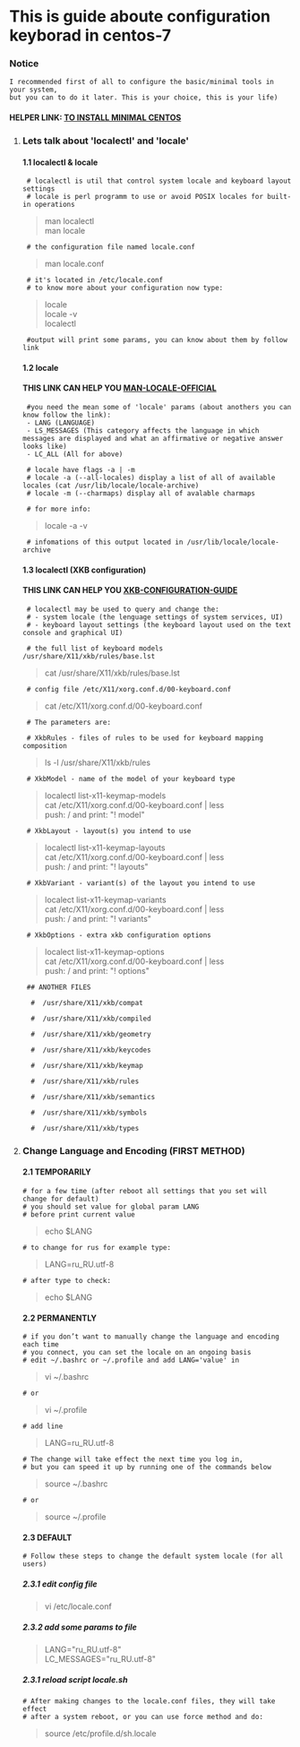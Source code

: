 # This is guide aboute configuration keyborad in centos-7

### Notice
	I recommended first of all to configure the basic/minimal tools in your system,  
	but you can to do it later. This is your choice, this is your life)  



#### HELPER LINK: [TO INSTALL MINIMAL CENTOS](../minimal/ "FOLLOW THIS LINK TO MINIMAL")  


1. ### Lets talk about 'localectl' and 'locale'  

	#### 1.1 localectl & locale  

		# localectl is util that control system locale and keyboard layout settings  
		# locale is perl programm to use or avoid POSIX locales for built-in operations  

	> man localectl  
	> man locale  

		# the configuration file named locale.conf  

	> man locale.conf  

		# it's located in /etc/locale.conf  
		# to know more about your configuration now type:  

	> locale  
	> locale -v  
	> localectl  

		#output will print some params, you can know about them by follow link  


	#### 1.2 locale

	#### THIS LINK CAN HELP YOU [MAN-LOCALE-OFFICIAL](https://jlk.fjfi.cvut.cz/arch/manpages/man/locale.1.en "man locale official")  

		#you need the mean some of 'locale' params (about anothers you can know follow the link):  
		- LANG (LANGUAGE)  
		- LS_MESSAGES (This category affects the language in which messages are displayed and what an affirmative or negative answer looks like)  
		- LC_ALL (All for above)  

		# locale have flags -a | -m  
		# locale -a (--all-locales) display a list of all of available locales (cat /usr/lib/locale/locale-archive)  
		# locale -m (--charmaps) display all of avalable charmaps 

		# for more info:  

	> locale -a -v  

		# infomations of this output located in /usr/lib/locale/locale-archive  

	#### 1.3 localectl  (XKB configuration)

	#### THIS LINK CAN HELP YOU [XKB-CONFIGURATION-GUIDE](https://www.x.org/releases/current/doc/xorg-docs/input/XKB-Config.html#Basic_Configuration  "XKB Configuration Guide")  

		# localectl may be used to query and change the:  
		# - system locale (the lenguage settings of system services, UI)  
		# - keyboard layout settings (the keyboard layout used on the text console and graphical UI)  

		# the full list of keyboard models /usr/share/X11/xkb/rules/base.lst

	> cat /usr/share/X11/xkb/rules/base.lst

		# config file /etc/X11/xorg.conf.d/00-keyboard.conf  
		
	> cat /etc/X11/xorg.conf.d/00-keyboard.conf  

		# The parameters are:

		# XkbRules - files of rules to be used for keyboard mapping composition  

	> ls -l /usr/share/X11/xkb/rules  

		# XkbModel - name of the model of your keyboard type  

	> localectl list-x11-keymap-models  
	> cat /etc/X11/xorg.conf.d/00-keyboard.conf  | less  
	> push: / and  print: "! model"  

		# XkbLayout - layout(s) you intend to use  

	> localectl list-x11-keymap-layouts  
	> cat /etc/X11/xorg.conf.d/00-keyboard.conf  | less    
	> push: / and  print: "! layouts"    
	
		# XkbVariant - variant(s) of the layout you intend to use  

	> localect list-x11-keymap-variants   
	> cat /etc/X11/xorg.conf.d/00-keyboard.conf  | less   
	> push: / and  print: "! variants"    

		# XkbOptions - extra xkb configuration options  

	> localect list-x11-keymap-options  
	> cat /etc/X11/xorg.conf.d/00-keyboard.conf  | less  
	> push: / and  print: "! options"  

		## ANOTHER FILES  

		 #	/usr/share/X11/xkb/compat  

		 #	/usr/share/X11/xkb/compiled  

		 #	/usr/share/X11/xkb/geometry  

		 #	/usr/share/X11/xkb/keycodes  

		 #	/usr/share/X11/xkb/keymap  

		 #	/usr/share/X11/xkb/rules  

		 #	/usr/share/X11/xkb/semantics  

		 #	/usr/share/X11/xkb/symbols  

		 #	/usr/share/X11/xkb/types  

2.  ### Change Language and Encoding (FIRST METHOD)  
	#### 2.1 TEMPORARILY    
		# for a few time (after reboot all settings that you set will change for default)  
		# you should set value for global param LANG  
		# before print current value

	> echo $LANG

		# to change for rus for example type:  

	> LANG=ru_RU.utf-8  

		# after type to check:  

	> echo $LANG  

	#### 2.2 PERMANENTLY  
		# if you don’t want to manually change the language and encoding each time  
		# you connect, you can set the locale on an ongoing basis  
		# edit ~/.bashrc or ~/.profile and add LANG='value' in  

	> vi ~/.bashrc

		# or

	> vi ~/.profile  

		# add line  

	> LANG=ru_RU.utf-8  

		# The change will take effect the next time you log in,  
		# but you can speed it up by running one of the commands below  

	> source ~/.bashrc  

		# or  

	> source ~/.profile  

	#### 2.3 DEFAULT  
		# Follow these steps to change the default system locale (for all users)  
		
	##### 2.3.1 edit config file

	> vi /etc/locale.conf  

	##### 2.3.2 add some params to file    

	> LANG="ru_RU.utf-8"  
	> LC_MESSAGES="ru_RU.utf-8"

	##### 2.3.1 reload script locale.sh

		# After making changes to the locale.conf files, they will take effect  
		# after a system reboot, or you can use force method and do:  

	> source /etc/profile.d/sh.locale  

		